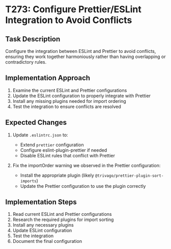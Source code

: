 # T273: Configure Prettier/ESLint Integration to Avoid Conflicts

## Task Description
Configure the integration between ESLint and Prettier to avoid conflicts, ensuring they work together harmoniously rather than having overlapping or contradictory rules.

## Implementation Approach
1. Examine the current ESLint and Prettier configurations
2. Update the ESLint configuration to properly integrate with Prettier
3. Install any missing plugins needed for import ordering
4. Test the integration to ensure conflicts are resolved

## Expected Changes
1. Update `.eslintrc.json` to:
   - Extend `prettier` configuration
   - Configure eslint-plugin-prettier if needed
   - Disable ESLint rules that conflict with Prettier

2. Fix the importOrder warning we observed in the Prettier configuration:
   - Install the appropriate plugin (likely `@trivago/prettier-plugin-sort-imports`)
   - Update the Prettier configuration to use the plugin correctly

## Implementation Steps
1. Read current ESLint and Prettier configurations
2. Research the required plugins for import sorting
3. Install any necessary plugins
4. Update ESLint configuration
5. Test the integration
6. Document the final configuration
